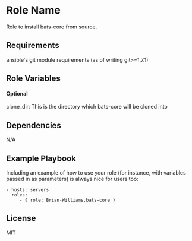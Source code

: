 Role Name
=========

Role to install bats-core from source.

Requirements
------------

ansible's git module requirements (as of writing git>=1.7.1)

Role Variables
--------------

#### Optional

clone_dir: This is the directory which bats-core will be cloned into

Dependencies
------------

N/A

Example Playbook
----------------

Including an example of how to use your role (for instance, with variables passed in as parameters) is always nice for users too:

    - hosts: servers
      roles:
         - { role: Brian-Williams.bats-core }

License
-------

MIT

